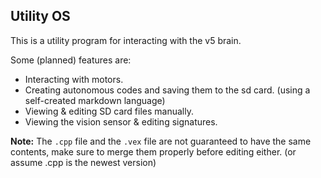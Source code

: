 ## Utility OS

This is a utility program for interacting with the v5 brain.

Some (planned) features are:
- Interacting with motors.
- Creating autonomous codes and saving them to the sd card. (using a self-created markdown language)
- Viewing & editing SD card files manually.
- Viewing the vision sensor & editing signatures.

**Note:**
The ```.cpp``` file and the ```.vex``` file are not guaranteed to have the same contents, make sure to merge them properly before editing either. (or assume .cpp is the newest version)
